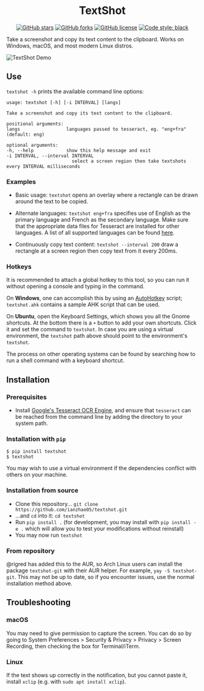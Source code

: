<h1 align="center">TextShot</h1>

<div align="center">
<a href="https://github.com/ianzhao05/textshot/stargazers"><img alt="GitHub stars" src="https://img.shields.io/github/stars/ianzhao05/textshot"></a>
<a href="https://github.com/ianzhao05/textshot/network"><img alt="GitHub forks" src="https://img.shields.io/github/forks/ianzhao05/textshot"></a>
<a href="https://github.com/ianzhao05/textshot/blob/master/LICENSE.txt"><img alt="GitHub license" src="https://img.shields.io/github/license/ianzhao05/textshot"></a>
<a href="https://github.com/psf/black"><img alt="Code style: black" src="https://img.shields.io/badge/code%20style-black-000000.svg"></a>
</div>

Take a screenshot and copy its text content to the clipboard. Works on Windows, macOS, and most modern Linux distros.

![TextShot Demo](https://i.imgur.com/Z0Ng13S.gif)

## Use

`textshot -h` prints the available command line options:

    usage: textshot [-h] [-i INTERVAL] [langs]

    Take a screenshot and copy its text content to the clipboard.

    positional arguments:
    langs                 languages passed to tesseract, eg. "eng+fra" (default: eng)

    optional arguments:
    -h, --help            show this help message and exit
    -i INTERVAL, --interval INTERVAL
                            select a screen region then take textshots every INTERVAL milliseconds

### Examples

- Basic usage: `textshot` opens an overlay where a rectangle can be drawn around the text to be copied.

- Alternate languages: `textshot eng+fra` specifies use of English as the primary language and French as the secondary language. Make sure that the appropriate data files for Tesseract are installed for other languages. A list of all supported languages can be found [here](https://github.com/tesseract-ocr/tesseract/blob/master/doc/tesseract.1.asc#languages-and-scripts).

- Continuously copy text content: `textshot --interval 200` draw a rectangle at a screen region then copy text from it every 200ms.

### Hotkeys

It is recommended to attach a global hotkey to this tool, so you can run it without opening a console and typing in the command.

On **Windows**, one can accomplish this by using an [AutoHotkey](https://www.autohotkey.com/) script; `textshot.ahk` contains a sample AHK script that can be used.

On **Ubuntu**, open the Keyboard Settings, which shows you all the Gnome shortcuts. At the bottom there is a `+` button to add your own shortcuts. Click it and set the command to `textshot`. In case you are using a virtual environment, the `textshot` path above should point to the environment's `textshot`.

The process on other operating systems can be found by searching how to run a shell command with a keyboard shortcut.

## Installation

### Prerequisites

- Install [Google's Tesseract OCR Engine](https://github.com/tesseract-ocr/tesseract), and ensure that `tesseract` can be reached from the command line by adding the directory to your system path.

### Installation with `pip`

    $ pip install textshot
    $ textshot

You may wish to use a virtual environment if the dependencies conflict with others on your machine.

### Installation from source

- Clone this repository... `git clone https://github.com/ianzhao05/textshot.git`
- ...and `cd` into it: `cd textshot`
- Run `pip install .` (for development, you may install with `pip install -e .` which will allow you to test your modifications without reinstall)
- You may now run `textshot`

### From repository

@rigred has added this to the AUR, so Arch Linux users can install the package `textshot-git` with their AUR helper. For example, `yay -S textshot-git`. This may not be up to date, so if you encounter issues, use the normal installation method above.

## Troubleshooting

### macOS

You may need to give permission to capture the screen. You can do so by going to System Preferences > Security & Privacy > Privacy > Screen Recording, then checking the box for Terminal/iTerm.

### Linux

If the text shows up correctly in the notification, but you cannot paste it, install `xclip` (e.g. with `sudo apt install xclip`).
